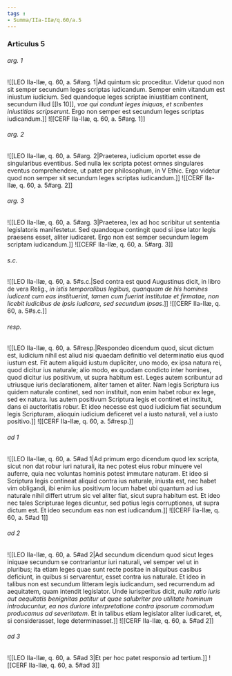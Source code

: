 ```yaml
---
tags : 
- Summa/IIa-IIæ/q.60/a.5
---
```


### Articulus 5

###### arg. 1
![[LEO IIa-IIæ, q. 60, a. 5#arg. 1|Ad quintum sic proceditur. Videtur quod non sit semper secundum leges scriptas iudicandum. Semper enim vitandum est iniustum iudicium. Sed quandoque leges scriptae iniustitiam continent, secundum illud [[Is 10]], *vae qui condunt leges iniquas, et scribentes iniustitias scripserunt*. Ergo non semper est secundum leges scriptas iudicandum.]]
![[CERF IIa-IIæ, q. 60, a. 5#arg. 1]]

###### arg. 2
![[LEO IIa-IIæ, q. 60, a. 5#arg. 2|Praeterea, iudicium oportet esse de singularibus eventibus. Sed nulla lex scripta potest omnes singulares eventus comprehendere, ut patet per philosophum, in V Ethic. Ergo videtur quod non semper sit secundum leges scriptas iudicandum.]]
![[CERF IIa-IIæ, q. 60, a. 5#arg. 2]]

###### arg. 3
![[LEO IIa-IIæ, q. 60, a. 5#arg. 3|Praeterea, lex ad hoc scribitur ut sententia legislatoris manifestetur. Sed quandoque contingit quod si ipse lator legis praesens esset, aliter iudicaret. Ergo non est semper secundum legem scriptam iudicandum.]]
![[CERF IIa-IIæ, q. 60, a. 5#arg. 3]]

###### s.c.
![[LEO IIa-IIæ, q. 60, a. 5#s.c.|Sed contra est quod Augustinus dicit, in libro de vera Relig., *in istis temporalibus legibus, quanquam de his homines iudicent cum eas instituerint, tamen cum fuerint institutae et firmatae, non licebit iudicibus de ipsis iudicare, sed secundum ipsas*.]]
![[CERF IIa-IIæ, q. 60, a. 5#s.c.]]

###### resp.
![[LEO IIa-IIæ, q. 60, a. 5#resp.|Respondeo dicendum quod, sicut dictum est, iudicium nihil est aliud nisi quaedam definitio vel determinatio eius quod iustum est. Fit autem aliquid iustum dupliciter, uno modo, ex ipsa natura rei, quod dicitur ius naturale; alio modo, ex quodam condicto inter homines, quod dicitur ius positivum, ut supra habitum est. Leges autem scribuntur ad utriusque iuris declarationem, aliter tamen et aliter. Nam legis Scriptura ius quidem naturale continet, sed non instituit, non enim habet robur ex lege, sed ex natura. Ius autem positivum Scriptura legis et continet et instituit, dans ei auctoritatis robur. Et ideo necesse est quod iudicium fiat secundum legis Scripturam, alioquin iudicium deficeret vel a iusto naturali, vel a iusto positivo.]]
![[CERF IIa-IIæ, q. 60, a. 5#resp.]]

###### ad 1
![[LEO IIa-IIæ, q. 60, a. 5#ad 1|Ad primum ergo dicendum quod lex scripta, sicut non dat robur iuri naturali, ita nec potest eius robur minuere vel auferre, quia nec voluntas hominis potest immutare naturam. Et ideo si Scriptura legis contineat aliquid contra ius naturale, iniusta est, nec habet vim obligandi, ibi enim ius positivum locum habet ubi quantum ad ius naturale nihil differt utrum sic vel aliter fiat, sicut supra habitum est. Et ideo nec tales Scripturae leges dicuntur, sed potius legis corruptiones, ut supra dictum est. Et ideo secundum eas non est iudicandum.]]
![[CERF IIa-IIæ, q. 60, a. 5#ad 1]]

###### ad 2
![[LEO IIa-IIæ, q. 60, a. 5#ad 2|Ad secundum dicendum quod sicut leges iniquae secundum se contrariantur iuri naturali, vel semper vel ut in pluribus; ita etiam leges quae sunt recte positae in aliquibus casibus deficiunt, in quibus si servarentur, esset contra ius naturale. Et ideo in talibus non est secundum litteram legis iudicandum, sed recurrendum ad aequitatem, quam intendit legislator. Unde iurisperitus dicit, *nulla ratio iuris aut aequitatis benignitas patitur ut quae salubriter pro utilitate hominum introducuntur, ea nos duriore interpretatione contra ipsorum commodum producamus ad severitatem*. Et in talibus etiam legislator aliter iudicaret, et, si considerasset, lege determinasset.]]
![[CERF IIa-IIæ, q. 60, a. 5#ad 2]]

###### ad 3
![[LEO IIa-IIæ, q. 60, a. 5#ad 3|Et per hoc patet responsio ad tertium.]]
![[CERF IIa-IIæ, q. 60, a. 5#ad 3]]

